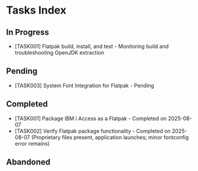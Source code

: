# Tasks Index



## In Progress
 - [TASK001] Flatpak build, install, and test - Monitoring build and troubleshooting OpenJDK extraction

## Pending
- [TASK003] System Font Integration for Flatpak - Pending

## Completed
- [TASK001] Package IBM i Access as a Flatpak - Completed on 2025-08-07
- [TASK002] Verify Flatpak package functionality - Completed on 2025-08-07 (Proprietary files present, application launches; minor fontconfig error remains)
## Abandoned

